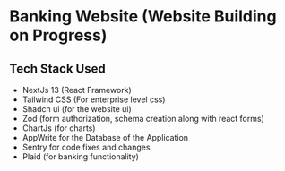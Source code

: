 # Banking Website (Website Building on Progress)

## Tech Stack Used 
- NextJs 13 (React Framework)
- Tailwind CSS (For enterprise level css)
- Shadcn ui (for the website ui)
- Zod (form authorization, schema creation along with react forms)
- ChartJs (for charts)
- AppWrite for the Database of the Application
- Sentry for code fixes and changes
- Plaid (for banking functionality)
